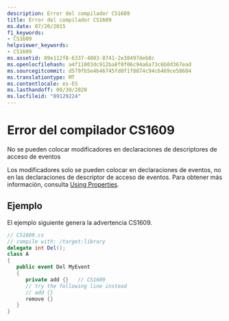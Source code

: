 ```yaml
---
description: Error del compilador CS1609
title: Error del compilador CS1609
ms.date: 07/20/2015
f1_keywords:
- CS1609
helpviewer_keywords:
- CS1609
ms.assetid: 89e112f8-6337-4803-8741-2e38497deb8c
ms.openlocfilehash: a4f11003dc912ba8f0f06c94a6a73c6b0d367ead
ms.sourcegitcommit: d579fb5e4b46745fd0f1f8874c94c6469ce58604
ms.translationtype: MT
ms.contentlocale: es-ES
ms.lasthandoff: 08/30/2020
ms.locfileid: "89129224"
---
```

# <a name="compiler-error-cs1609"></a>Error del compilador CS1609
No se pueden colocar modificadores en declaraciones de descriptores de acceso de eventos  
  
 Los modificadores solo se pueden colocar en declaraciones de eventos, no en las declaraciones de descriptor de acceso de eventos. Para obtener más información, consulta [Using Properties](../programming-guide/classes-and-structs/using-properties.md).  
  
## <a name="example"></a>Ejemplo  
 El ejemplo siguiente genera la advertencia CS1609.  
  
```csharp  
// CS1609.cs  
// compile with: /target:library  
delegate int Del();  
class A  
{  
   public event Del MyEvent
   {  
      private add {}   // CS1609  
      // try the following line instead  
      // add {}  
      remove {}  
   }  
}  
```
